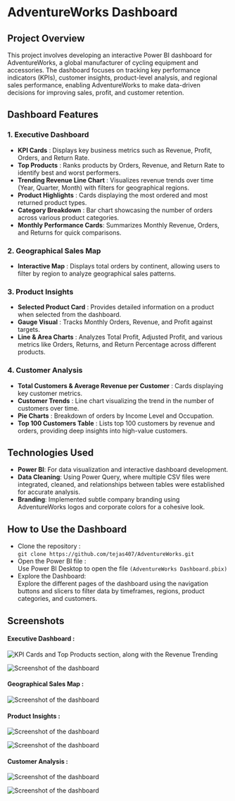 # AdventureWorks Dashboard
## Project Overview
This project involves developing an interactive Power BI dashboard for AdventureWorks, a global manufacturer of cycling equipment and accessories. The dashboard focuses on tracking key performance indicators (KPIs), customer insights, product-level analysis, and regional sales performance, enabling AdventureWorks to make data-driven decisions for improving sales, profit, and customer retention.

## Dashboard Features
### 1. Executive Dashboard
- **KPI Cards** : Displays key business metrics such as Revenue, Profit, Orders, and Return Rate.
- **Top Products** : Ranks products by Orders, Revenue, and Return Rate to identify best and worst performers.
- **Trending Revenue Line Chart** : Visualizes revenue trends over time (Year, Quarter, Month) with filters for geographical regions.
- **Product Highlights** : Cards displaying the most ordered and most returned product types.
- **Category Breakdown** : Bar chart showcasing the number of orders across various product categories.
- **Monthly Performance Cards**: Summarizes Monthly Revenue, Orders, and Returns for quick comparisons.
### 2. Geographical Sales Map
- **Interactive Map** : Displays total orders by continent, allowing users to filter by region to analyze geographical sales patterns.
### 3. Product Insights
- **Selected Product Card** : Provides detailed information on a product when selected from the dashboard.
- **Gauge Visual** : Tracks Monthly Orders, Revenue, and Profit against targets.
- **Line & Area Charts** : Analyzes Total Profit, Adjusted Profit, and various metrics like Orders, Returns, and Return Percentage across different products.
### 4. Customer Analysis
- **Total Customers & Average Revenue per Customer** : Cards displaying key customer metrics.
- **Customer Trends** : Line chart visualizing the trend in the number of customers over time.
- **Pie Charts** : Breakdown of orders by Income Level and Occupation.
- **Top 100 Customers Table** : Lists top 100 customers by revenue and orders, providing deep insights into high-value customers.

## Technologies Used
- **Power BI**: For data visualization and interactive dashboard development.
- **Data Cleaning**: Using Power Query, where multiple CSV files were integrated, cleaned, and relationships between tables were established for accurate analysis.
- **Branding**: Implemented subtle company branding using AdventureWorks logos and corporate colors for a cohesive look.

## How to Use the Dashboard
- Clone the repository :  
  `git clone https://github.com/tejas407/AdventureWorks.git` 
- Open the Power BI file :  
  Use Power BI Desktop to open the file `(AdventureWorks Dashboard.pbix)`
- Explore the Dashboard:  
  Explore the different pages of the dashboard using the navigation buttons and slicers to filter data by timeframes, regions, product categories, and customers.      

## Screenshots 
#### Executive Dashboard :
![KPI Cards and Top Products section, along with the Revenue Trending](https://github.com/username/repository-name/blob/main/images/screenshot.png)

![Screenshot of the dashboard]()

#### Geographical Sales Map :
![Screenshot of the dashboard]()

#### Product Insights :
![Screenshot of the dashboard]()

![Screenshot of the dashboard]()

#### Customer Analysis :
![Screenshot of the dashboard]()

![Screenshot of the dashboard]()
